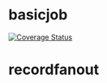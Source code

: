 # basicjob
[![Coverage Status](https://coveralls.io/repos/github/brotherlogic/basicjob/badge.svg)](https://coveralls.io/github/brotherlogic/basicjob)
# recordfanout
